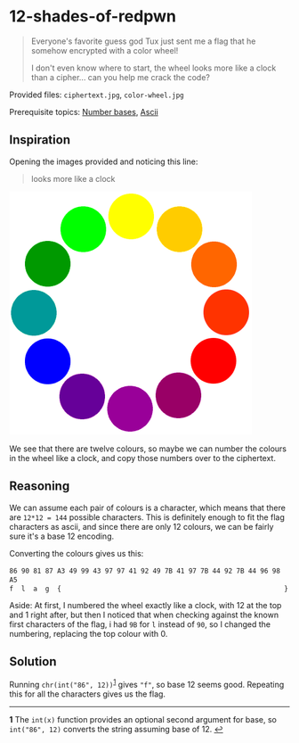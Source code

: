 # 12-shades-of-redpwn

> Everyone's favorite guess god Tux just sent me a flag that he somehow encrypted with a color wheel!
>
> I don't even know where to start, the wheel looks more like a clock than a cipher... can you help me crack the code?

Provided files: `ciphertext.jpg`, `color-wheel.jpg`

Prerequisite topics: [Number bases](https://www.mathsisfun.com/numbers/bases.html), [Ascii](http://www.asciitable.com/)

## Inspiration

Opening the images provided and noticing this line:
> looks more like a clock

![color-wheel.jpg](provided-files/color-wheel.jpg)

We see that there are twelve colours, so maybe we can number the colours in the wheel like a clock, and copy those numbers over to the ciphertext.

## Reasoning

We can assume each pair of colours is a character, which means that there are `12*12 = 144` possible characters. This is definitely enough to fit the flag characters as ascii, and since there are only 12 colours, we can be fairly sure it's a base 12 encoding.

Converting the colours gives us this:

```text
86 90 81 87 A3 49 99 43 97 97 41 92 49 7B 41 97 7B 44 92 7B 44 96 98 A5
f  l  a  g  {                                                        }
```

Aside: At first, I numbered the wheel exactly like a clock, with 12 at the top and 1 right after, but then I noticed that when checking against the known first characters of the flag, i had `9B` for `l` instead of `90`, so I changed the numbering, replacing the top colour with 0.

## Solution

Running `chr(int("86", 12))`<sup id="a1">[1](#f1)</sup> gives `"f"`, so base 12 seems good. Repeating this for all the characters gives us the flag.

---

<b id="f1">1</b> The `int(x)` function provides an optional second argument for base, so `int("86", 12)` converts the string assuming base of 12. [↩](#a1)
